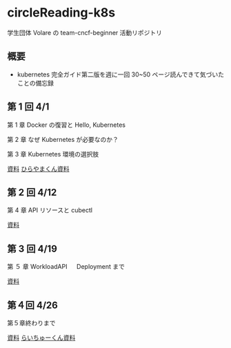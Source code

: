 # circleReading-k8s

学生団体 Volare の team-cncf-beginner 活動リポジトリ

## 概要

- kubernetes 完全ガイド第二版を週に一回 30~50 ページ読んできて気づいたことの備忘録

## 第 1 回 4/1

第 1 章 Docker の復習と Hello, Kubernetes

第 2 章 なぜ Kubernetes が必要なのか？

第 3 章 Kubernetes 環境の選択肢

[資料](https://github.com/ishishow/circleReading-k8s/tree/main/first)
[ひらやまくん資料]()

## 第 2 回 4/12

第 4 章 API リソースと cubectl

[資料](https://github.com/ishishow/circleReading-k8s/tree/main/second)

## 第 3 回 4/19

第 ５ 章 WorkloadAPI 　 Deployment まで

[資料](https://github.com/ishishow/circleReading-k8s/tree/main/third)

## 第４回 4/26

第５章終わりまで

[資料](https://github.com/ishishow/circleReading-k8s/tree/main/fourth)
[らいちゅーくん資料]()
